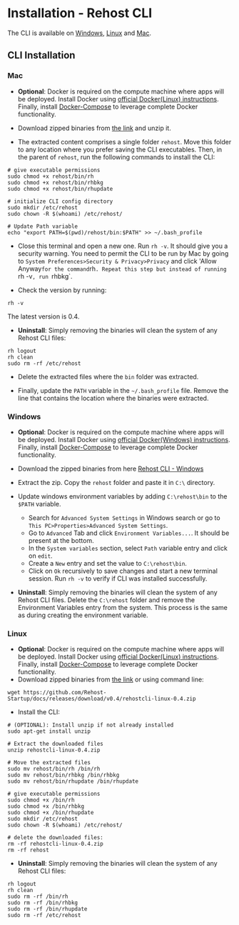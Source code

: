 # Installation - Rehost CLI

The CLI is available on [Windows](getting-started/installation?id=windows), [Linux](getting-started/installation?id=linux) and [Mac](getting-started/installation?id=mac). 

## CLI Installation

### Mac
* **Optional**: Docker is required on the compute machine where apps will be deployed. Install Docker using [official Docker(Linux) instructions](https://docs.docker.com/get-docker/). Finally, install [Docker-Compose](https://docs.docker.com/compose/install/) to leverage complete Docker functionality.
* Download zipped binaries from [the link](https://github.com/Rehost-Startup/docs/releases/download/v0.4/rehostcli-macos-0.4.zip) and unzip it.

* The extracted content comprises a single folder `rehost`. Move this folder to any location where you prefer saving the CLI executables. Then, in the parent of `rehost`, run the following commands to install the CLI:

```
# give executable permissions
sudo chmod +x rehost/bin/rh
sudo chmod +x rehost/bin/rhbkg
sudo chmod +x rehost/bin/rhupdate

# initialize CLI config directory
sudo mkdir /etc/rehost
sudo chown -R $(whoami) /etc/rehost/

# Update Path variable
echo "export PATH=$(pwd)/rehost/bin:$PATH" >> ~/.bash_profile
```

* Close this terminal and open a new one. Run `rh -v`. It should give you a security warning. You need to permit the CLI to be run by Mac by going to `System Preferences>Security & Privacy>Privacy` and click 'Allow Anyway` for the command `rh`. Repeat this step but instead of running `rh -v`, run `rhbkg`.

* Check the version by running:

```
rh -v
```
The latest version is 0.4.

* **Uninstall**:
Simply removing the binaries will clean the system of any Rehost CLI files:

```
rh logout
rh clean
sudo rm -rf /etc/rehost
```

* Delete the extracted files where the `bin` folder was extracted.

* Finally, update the `PATH` variable in the `~/.bash_profile` file. Remove the line that contains the location where the binaries were extracted.


### Windows
* **Optional**: Docker is required on the compute machine where apps will be deployed. Install Docker using [official Docker(Windows) instructions](https://docs.docker.com/desktop/windows/install/). Finally, install [Docker-Compose](https://docs.docker.com/compose/install/) to leverage complete Docker functionality.

* Download the zipped binaries from here [Rehost CLI - Windows](https://github.com/Rehost-Startup/docs/releases/download/v0.4/rehostcli-win-0.4.zip)
* Extract the zip. Copy the `rehost` folder and paste it in `C:\` directory.
* Update windows environment variables by adding `C:\rehost\bin` to the `$PATH` variable.
  * Search for `Advanced System Settings` in Windows search or go to `This PC>Properties>Advanced System Settings`.
  * Go to `Advanced` Tab and click `Environment Variables...`. It should be present at the bottom.
  * In the `System variables` section, select `Path` variable entry and click on `edit`.
  * Create a `New` entry and set the value to `C:\rehost\bin`.
  * Click on `Ok` recursively to save changes and start a new terminal session. Run `rh -v` to verify if CLI was installed successfully.

* **Uninstall**:
Simply removing the binaries will clean the system of any Rehost CLI files. Delete the `C:\rehost` folder and remove the Environment Variables entry from the system. This process is the same as during creating the environment variable.


### Linux
* **Optional**: Docker is required on the compute machine where apps will be deployed. Install Docker using [official Docker(Linux) instructions](https://docs.docker.com/engine/install/). Finally, install [Docker-Compose](https://docs.docker.com/compose/install/) to leverage complete Docker functionality.
* Download zipped binaries from [the link](https://github.com/Rehost-Startup/docs/releases/download/v0.4/rehostcli-linux-0.4.zip) or using command line:

```
wget https://github.com/Rehost-Startup/docs/releases/download/v0.4/rehostcli-linux-0.4.zip
```

* Install the CLI:

```
# (OPTIONAL): Install unzip if not already installed
sudo apt-get install unzip

# Extract the downloaded files
unzip rehostcli-linux-0.4.zip

# Move the extracted files
sudo mv rehost/bin/rh /bin/rh
sudo mv rehost/bin/rhbkg /bin/rhbkg
sudo mv rehost/bin/rhupdate /bin/rhupdate

# give executable permissions
sudo chmod +x /bin/rh
sudo chmod +x /bin/rhbkg
sudo chmod +x /bin/rhupdate
sudo mkdir /etc/rehost
sudo chown -R $(whoami) /etc/rehost/

# delete the downloaded files:
rm -rf rehostcli-linux-0.4.zip
rm -rf rehost
```

* **Uninstall**:
Simply removing the binaries will clean the system of any Rehost CLI files:

```
rh logout
rh clean
sudo rm -rf /bin/rh
sudo rm -rf /bin/rhbkg
sudo rm -rf /bin/rhupdate
sudo rm -rf /etc/rehost
```
